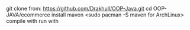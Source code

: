 git clone from: https://github.com/Drakhull/OOP-Java.git
cd OOP-JAVA/ecommerce
install maven <sudo pacman -S maven for ArchLinux>
compile with <mvn compile>
run with <mvn exec:java>
